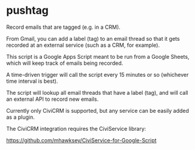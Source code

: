 # pushtag
Record emails that are tagged (e.g. in a CRM).

From Gmail, you can add a label (tag) to an email thread so that it gets recorded at an external service (such as a CRM, for example).

This script is a Google Apps Script meant to be run from a Google Sheets, which will keep track of emails being recorded.

A time-driven trigger will call the script every 15 minutes or so (whichever time interval is best).

The script will lookup all email threads that have a label (tag), and will call an external API to record new emails.

Currently only CiviCRM is supported, but any service can be easily added as a plugin.

The CiviCRM integration requires the CiviService library:

https://github.com/mhawksey/CiviService-for-Google-Script

 
